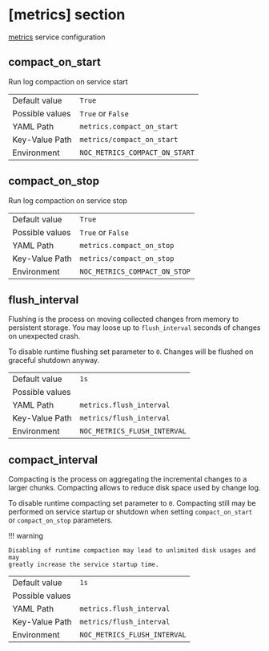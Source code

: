 # [metrics] section

[metrics](../services-reference/metrics.md) service configuration

## compact_on_start

Run log compaction on service start

|                 |                                |
| --------------- | ------------------------------ |
| Default value   | `True`                         |
| Possible values | `True` or `False`              |
| YAML Path       | `metrics.compact_on_start`     |
| Key-Value Path  | `metrics/compact_on_start`     |
| Environment     | `NOC_METRICS_COMPACT_ON_START` |

## compact_on_stop

Run log compaction on service stop

|                 |                               |
| --------------- | ----------------------------- |
| Default value   | `True`                        |
| Possible values | `True` or `False`             |
| YAML Path       | `metrics.compact_on_stop`     |
| Key-Value Path  | `metrics/compact_on_stop`     |
| Environment     | `NOC_METRICS_COMPACT_ON_STOP` |

## flush_interval

Flushing is the process on moving collected changes from memory to persistent storage.
You may loose up to `flush_interval` seconds of changes on unexpected crash.

To disable runtime flushing set parameter to `0`. Changes will be flushed on
graceful shutdown anyway.

|                 |                              |
| --------------- | ---------------------------- |
| Default value   | `1s`                         |
| Possible values |                              |
| YAML Path       | `metrics.flush_interval`     |
| Key-Value Path  | `metrics/flush_interval`     |
| Environment     | `NOC_METRICS_FLUSH_INTERVAL` |

## compact_interval

Compacting is the process on aggregating the incremental changes to a larger chunks.
Compacting allows to reduce disk space used by change log.

To disable runtime compacting set parameter to `0`. Compacting still may be performed
on service startup or shutdown when setting `compact_on_start` or `compact_on_stop`
parameters.

!!! warning

    Disabling of runtime compaction may lead to unlimited disk usages and may
    greatly increase the service startup time.

|                 |                              |
| --------------- | ---------------------------- |
| Default value   | `1s`                         |
| Possible values |                              |
| YAML Path       | `metrics.flush_interval`     |
| Key-Value Path  | `metrics/flush_interval`     |
| Environment     | `NOC_METRICS_FLUSH_INTERVAL` |




